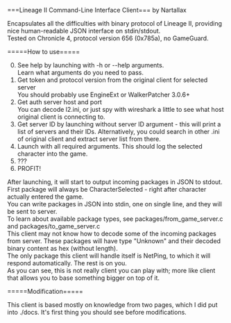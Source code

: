 ===Lineage II Command-Line Interface Client===
by Nartallax

Encapsulates all the difficulties with binary protocol of Lineage II, providing nice human-readable JSON interface on stdin/stdout.  
Tested on Chronicle 4, protocol version 656 (0x785a), no GameGuard.

=====How to use=====

0. See help by launching with -h or --help arguments.  
  Learn what arguments do you need to pass.
1. Get token and protocol version from the original client for selected server  
  You should probably use EngineExt or WalkerPatcher 3.0.6+
2. Get auth server host and port  
  You can decode l2.ini, or just spy with wireshark a little to see what host original client is connecting to.
3. Get server ID by launching without server ID argument - this will print a list of servers and their IDs.
  Alternatively, you could search in other .ini of original client and extract server list from there.
4. Launch with all required arguments.
  This should log the selected character into the game.
5. ???
6. PROFIT!

After launching, it will start to output incoming packages in JSON to stdout. First package will always be CharacterSelected - right after character actually entered the game.  
You can write packages in JSON into stdin, one on single line, and they will be sent to server.  
To learn about available package types, see packages/from_game_server.c and packages/to_game_server.c  
This client may not know how to decode some of the incoming packages from server. These packages will have type "Unknown" and their decoded binary content as hex (without length).  
The only package this client will handle itself is NetPing, to which it will respond automatically. The rest is on you.  
As you can see, this is not really client you can play with; more like client that allows you to base something bigger on top of it.  

=====Modification=====

This client is based mostly on knowledge from two pages, which I did put into ./docs. It's first thing you should see before modifications.